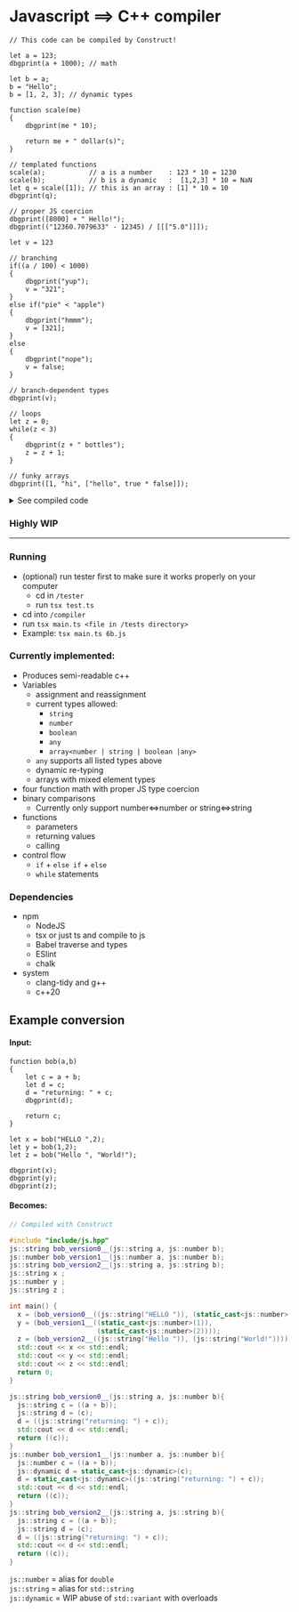 # Javascript ==> C++ compiler
```JS
// This code can be compiled by Construct!

let a = 123;
dbgprint(a + 1000); // math

let b = a;
b = "Hello";
b = [1, 2, 3]; // dynamic types

function scale(me)
{
    dbgprint(me * 10);

    return me + " dollar(s)";
}

// templated functions
scale(a);           // a is a number    : 123 * 10 = 1230
scale(b);           // b is a dynamic   :  [1,2,3] * 10 = NaN
let q = scale([1]); // this is an array : [1] * 10 = 10
dbgprint(q);

// proper JS coercion
dbgprint([8000] + " Hello!");
dbgprint(("12360.7079633" - 12345) / [[["5.0"]]]);

let v = 123

// branching
if((a / 100) < 1000)
{
    dbgprint("yup");
    v = "321";
}
else if("pie" < "apple")
{
    dbgprint("hmmm");
    v = [321];
}
else
{
    dbgprint("nope");
    v = false;
}

// branch-dependent types
dbgprint(v);

// loops
let z = 0;
while(z < 3)
{
    dbgprint(z + " bottles");
    z = z + 1;
}

// funky arrays
dbgprint([1, "hi", ["hello", true * false]]);
```

<details>
<summary> See compiled code </summary>

```C++

// Compiled with Construct 

#include "include/js.hpp"
js::string scale_version0__(js::number me);
js::dynamic scale_version1__(js::dynamic me);
js::string scale_version2__(js::array<js::number> me);
js::number a ;
js::dynamic b = static_cast<js::dynamic>(0);
js::string q ;
js::dynamic v = static_cast<js::dynamic>(0);
js::number z ;

int main() {

a = (static_cast<js::number>(123))
std::cout << (a+static_cast<js::number>(1000)) << std::endl
b = static_cast<js::dynamic>(a)
b = static_cast<js::dynamic>(js::string("Hello"))
b = static_cast<js::dynamic>(js::array<js::number>({(static_cast<js::number>(1)),(static_cast<js::number>(2)),(static_cast<js::number>(3))}))
scale_version0__((a))
scale_version1__((b))
q = (scale_version2__((js::array<js::number>({(static_cast<js::number>(1))}))))
std::cout << q << std::endl
std::cout << (js::array<js::number>({(static_cast<js::number>(8000))})+js::string(" Hello!")) << std::endl
std::cout << ((js::string("12360.7079633")-static_cast<js::number>(12345))/js::array<js::array<js::array<js::string>>>({(js::array<js::array<js::string>>({(js::array<js::string>({(js::string("5.0"))}))}))})) << std::endl
v = static_cast<js::dynamic>(static_cast<js::number>(123))
if((((a/static_cast<js::number>(100))<static_cast<js::number>(1000)))) {
std::cout << js::string("yup") << std::endl
v = static_cast<js::dynamic>(js::string("321"))
}
else if(((js::string("pie")<js::string("apple")))) {
std::cout << js::string("hmmm") << std::endl
v = static_cast<js::dynamic>(js::array<js::number>({(static_cast<js::number>(321))}))
}
else {
std::cout << js::string("nope") << std::endl
v = static_cast<js::dynamic>(false)
}
std::cout << v << std::endl
z = (static_cast<js::number>(0))
while(((z<static_cast<js::number>(3)))) {
std::cout << (z+js::string(" bottles")) << std::endl
z = ((z+static_cast<js::number>(1)))
}
std::cout << js::array<js::dynamic>({static_cast<js::dynamic>(static_cast<js::number>(1)),static_cast<js::dynamic>(js::string("hi")),static_cast<js::dynamic>(js::array<js::dynamic>({static_cast<js::dynamic>(js::string("hello")),static_cast<js::dynamic>((true*false))}))}) << std::endl
return 0;
}

js::string scale_version0__(js::number me){
std::cout << (me*static_cast<js::number>(10)) << std::endl
return(((me+js::string(" dollar(s)"))))
}
js::dynamic scale_version1__(js::dynamic me){
std::cout << (me*static_cast<js::number>(10)) << std::endl
return(((me+js::string(" dollar(s)"))))
}
js::string scale_version2__(js::array<js::number> me){
std::cout << (me*static_cast<js::number>(10)) << std::endl
return(((me+js::string(" dollar(s)"))))
}
```

</details>

### Highly WIP
---

### Running
* (optional) run tester first to make sure it works properly on your computer
  * cd in `/tester`
  * run `tsx test.ts`
* cd into `/compiler`
* run `tsx main.ts <file in /tests directory>`
* Example: `tsx main.ts 6b.js`

### Currently implemented:
* Produces semi-readable c++
* Variables
  * assignment and reassignment
  * current types allowed:
      * `string`
      * `number`
      * `boolean`
      * `any`
      * `array<number | string | boolean |any>`
  * `any` supports all listed types above
  * dynamic re-typing
  * arrays with mixed element types
* four function math with proper JS type coercion
* binary comparisons
  * Currently only support number<=>number or string<=>string
* functions
  * parameters
  * returning values
  * calling
* control flow
  * `if` + `else if` + `else`
  * `while` statements

### Dependencies
* npm
    * NodeJS
    * tsx or just ts and compile to js
    * Babel traverse and types
    * ESlint
    * chalk
* system
    * clang-tidy and g++
    * c++20

## Example conversion
#### Input:
```JS
function bob(a,b)
{
    let c = a + b;
    let d = c;
    d = "returning: " + c;
    dbgprint(d);

    return c;
}

let x = bob("HELLO ",2);
let y = bob(1,2);
let z = bob("Hello ", "World!");

dbgprint(x);
dbgprint(y);
dbgprint(z);
```
#### Becomes:
```C++
// Compiled with Construct 

#include "include/js.hpp"
js::string bob_version0__(js::string a, js::number b);
js::number bob_version1__(js::number a, js::number b);
js::string bob_version2__(js::string a, js::string b);
js::string x ;
js::number y ;
js::string z ;

int main() {
  x = (bob_version0__((js::string("HELLO ")), (static_cast<js::number>(2))));
  y = (bob_version1__((static_cast<js::number>(1)),
                      (static_cast<js::number>(2))));
  z = (bob_version2__((js::string("Hello ")), (js::string("World!"))));
  std::cout << x << std::endl;
  std::cout << y << std::endl;
  std::cout << z << std::endl;
  return 0;
}

js::string bob_version0__(js::string a, js::number b){
  js::string c = ((a + b));
  js::string d = (c);
  d = ((js::string("returning: ") + c));
  std::cout << d << std::endl;
  return ((c));
}
js::number bob_version1__(js::number a, js::number b){
  js::number c = ((a + b));
  js::dynamic d = static_cast<js::dynamic>(c);
  d = static_cast<js::dynamic>((js::string("returning: ") + c));
  std::cout << d << std::endl;
  return ((c));
}
js::string bob_version2__(js::string a, js::string b){
  js::string c = ((a + b));
  js::string d = (c);
  d = ((js::string("returning: ") + c));
  std::cout << d << std::endl;
  return ((c));
}
```
`js::number`  = alias for `double`  
`js::string`  = alias for `std::string`  
`js::dynamic` = WIP abuse of `std::variant` with overloads  